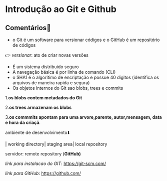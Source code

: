 # Introdução ao Git e Github
## Comentários:paperclip: 

 - o Git é um software para versionar códigos e o GitHub é um repositório de códigos

:point_right: *versionar*: ato de criar novas versões

 - É um sistema distribuido seguro
 - A navegação básica é por linha de comando (CLI) 
 - o SHA1 é o algoritimo de encriptação e possue 40 digitos (identifica os arquivos de maneira rapida e segura)
 - Os objetos internos do Git sao blobs, trees e commits

1.**os blobs contem metadados do Git**

2.**os trees armazenam os blobs**

3.**os commmits apontam para uma arvore,parente, autor,mensagem, data e hora da criaçã**.


 ambiente de desenvolvimento:arrow_down: 

| working directory| staging area| local repository 

servidor: remote repository (**GitHub)**


*link para instalacao do GIT*: https://git-scm.com/ 

*link para GitHub*: https://github.com/ 


